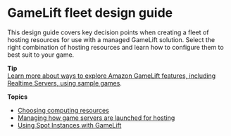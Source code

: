 # GameLift fleet design guide<a name="fleets-design"></a>

This design guide covers key decision points when creating a fleet of hosting resources for use with a managed GameLift solution\. Select the right combination of hosting resources and learn how to configure them to best suit to your game\. 

**Tip**  
[Learn more about ways to explore Amazon GameLift features, including Realtime Servers, using sample games](gamelift-explore.md)\.

**Topics**
+ [Choosing computing resources](gamelift-ec2-instances.md)
+ [Managing how game servers are launched for hosting](fleets-multiprocess.md)
+ [Using Spot Instances with GameLift](spot-tasks.md)